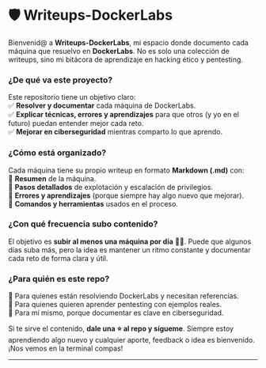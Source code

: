 # 🛡️ Writeups-DockerLabs 


Bienvenid@ a **Writeups-DockerLabs**, mi espacio donde documento cada máquina que resuelvo en **DockerLabs**. No es solo una colección de writeups, sino mi bitácora de aprendizaje en hacking ético y pentesting.  

### ¿De qué va este proyecto?  
Este repositorio tiene un objetivo claro:  
✅ **Resolver y documentar** cada máquina de DockerLabs.  
✅ **Explicar técnicas, errores y aprendizajes** para que otros (y yo en el futuro) puedan entender mejor cada reto.  
✅ **Mejorar en ciberseguridad** mientras comparto lo que aprendo.  

### ¿Cómo está organizado?  
Cada máquina tiene su propio writeup en formato **Markdown (.md)** con:  
🔹 **Resumen** de la máquina.  
🔹 **Pasos detallados** de explotación y escalación de privilegios.  
🔹 **Errores y aprendizajes** (porque siempre hay algo nuevo que mejorar).  
🔹 **Comandos y herramientas** usados en el proceso.  

### ¿Con qué frecuencia subo contenido?  
El objetivo es **subir al menos una máquina por día** 🏴‍☠️. Puede que algunos días suba más, pero la idea es mantener un ritmo constante y documentar cada reto de forma clara y útil.  

### ¿Para quién es este repo?  
🔹 Para quienes están resolviendo DockerLabs y necesitan referencias.  
🔹 Para quienes quieren aprender pentesting con ejemplos reales.  
🔹 Para mí mismo, porque documentar es clave en ciberseguridad.  

Si te sirve el contenido, **dale una ⭐ al repo y sígueme**. Siempre estoy aprendiendo algo nuevo y cualquier aporte, feedback o idea es bienvenido. ¡Nos vemos en la terminal compas! 

---

